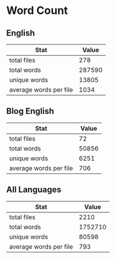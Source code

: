 # Word Count

## English

Stat | Value
---- | -----
total files | 278
total words | 287590
unique words | 13805
average words per file | 1034

## Blog English

Stat | Value
---- | -----
total files | 72
total words | 50856
unique words | 6251
average words per file | 706

## All Languages

Stat | Value
---- | -----
total files | 2210
total words | 1752710
unique words | 80598
average words per file | 793
